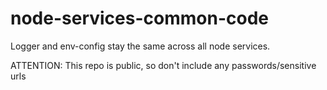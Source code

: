 # node-services-common-code
Logger and env-config stay the same across all node services.

ATTENTION: This repo is public, so don't include any passwords/sensitive urls
